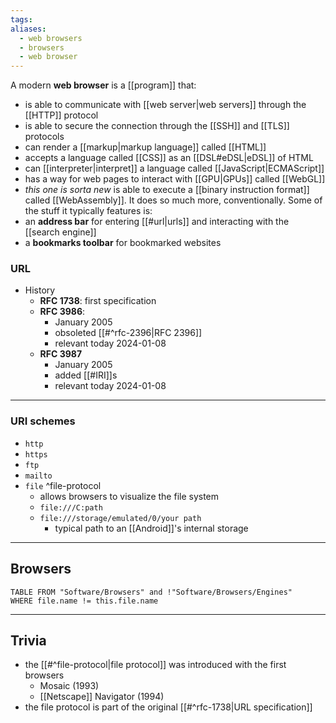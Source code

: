 ```yaml
---
tags: 
aliases:
  - web browsers
  - browsers
  - web browser
---
```

A modern **web browser** is a [[program]] that:
- is able to communicate with [[web server|web servers]] through the [[HTTP]] protocol
- is able to secure the connection through the [[SSH]] and [[TLS]] protocols
- can render a [[markup|markup language]] called [[HTML]]
- accepts a language called [[CSS]] as an [[DSL#eDSL|eDSL]] of HTML
- can [[interpreter|interpret]] a language called [[JavaScript|ECMAScript]]
- has a way for web pages to interact with [[GPU|GPUs]] called [[WebGL]]
- _this one is sorta new_ is able to execute a [[binary instruction format]] called [[WebAssembly]].
It does so much more, conventionally. Some of the stuff it typically features is:
- an **address bar** for entering [[#url|urls]] and interacting with the [[search engine]]
- a **bookmarks toolbar** for bookmarked websites

### URL

- History
	- **RFC 1738**: first specification
	- **RFC 3986**:
		- January 2005
		- obsoleted [[#^rfc-2396|RFC 2396]]
		- relevant today 2024-01-08
	- **RFC 3987**
		- January 2005
		- added [[#IRI]]s
		- relevant today 2024-01-08

---

### URI schemes

- `http`
- `https`
- `ftp`
- `mailto`
- `file` ^file-protocol
	- allows browsers to visualize the file system
	- `file:///C:path`
	- `file:///storage/emulated/0/your path`
		- typical path to an [[Android]]'s internal storage

---

## Browsers

```dataview
TABLE FROM "Software/Browsers" and !"Software/Browsers/Engines"
WHERE file.name != this.file.name
```

---

## Trivia

- the [[#^file-protocol|file protocol]] was introduced with the first browsers
	- Mosaic (1993)
	- [[Netscape]] Navigator (1994)
- the file protocol is part of the original [[#^rfc-1738|URL specification]]